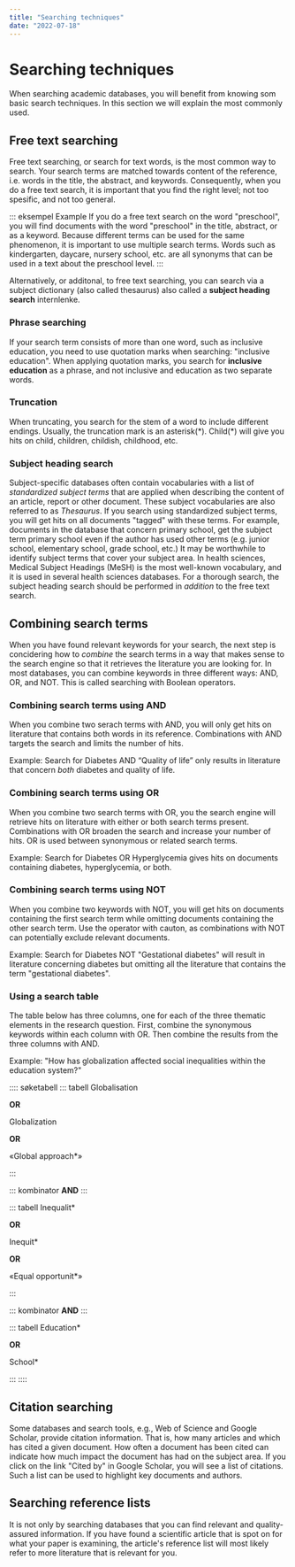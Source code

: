 ```yaml
---
title: "Searching techniques"
date: "2022-07-18"
---
```


# Searching techniques

When searching academic databases, you will benefit from knowing som basic search techniques. In this section we will explain the most commonly used.

## Free text searching

Free text searching, or search for text words, is the most common way to search. Your search terms are matched towards content of the reference, i.e. words in the title, the abstract, and keywords. Consequently, when you do a free text search, it is important that you find the right level; not too spesific, and not too general.

::: eksempel Example
If you do a free text search on the word "preschool", you will find documents with the word "preschool" in the title, abstract, or as a keyword. Because different terms can be used for the same phenomenon, it is important to use multiple search terms. Words such as kindergarten, daycare, nursery school, etc. are all synonyms that can be used in a text about the preschool level.
:::

Alternatively, or additonal, to free text searching, you can search via a subject dictionary (also called thesaurus) also called a **subject heading search** internlenke.

### Phrase searching

If your search term consists of more than one word, such as inclusive education, you need to use quotation marks when searching: "inclusive education". When applying quotation marks, you search for **inclusive education** as a phrase, and not inclusive and education as two separate words.

### Truncation

When truncating, you search for the stem of a word to include different endings. Usually, the truncation mark is an asterisk(\*). Child(\*) will give you hits on child, children, childish, childhood, etc.

### Subject heading search

Subject-specific databases often contain vocabularies with a list of *standardized subject terms* that are applied when describing the content of an article, report or other document. These subject vocabularies are also referred to as *Thesaurus*. If you search using standardized subject terms, you will get hits on all documents "tagged" with these terms. For example, documents in the database that concern primary school, get the subject term primary school even if the author has used other terms (e.g. junior school, elementary school, grade school, etc.) It may be worthwhile to identify subject terms that cover your subject area. In health sciences, Medical Subject Headings (MeSH) is the most well-known vocabulary, and it is used in several health sciences databases. For a thorough search, the subject heading search should be performed in *addition* to the free text search.

## Combining search terms

When you have found relevant keywords for your search, the next step is concidering how to *combine* the search terms in a way that makes sense to the search engine so that it retrieves the literature you are looking for. In most databases, you can combine keywords in three different ways: AND, OR, and NOT. This is called searching with Boolean operators.

### Combining search terms using AND

When you combine two serach terms with AND, you will only get hits on literature that contains both words in its reference. Combinations with AND targets the search and limits the number of hits.

Example: Search for Diabetes AND “Quality of life” only results in literature that concern *both* diabetes and quality of life.

<ClientOnly>
  <Venn 
    v-bind:sets="[
        {sets: ['diabetes'], size: 12}, 
        {sets: ['quality of life'], size: 12},
        {sets: ['diabetes','quality of life'], size: 3}
    ]" 
    text="Hits when doing AND search"
    type="and" />
</ClientOnly>

### Combining search terms using OR

When you combine two search terms with OR, you the search engine will retrieve hits on literature with either or both search terms present. Combinations with OR broaden the search and increase your number of hits. OR is used between synonymous or related search terms.

Example: Search for Diabetes OR Hyperglycemia gives hits on documents containing diabetes, hyperglycemia, or both.

<ClientOnly>
  <Venn 
    v-bind:sets="[
        {sets: ['diabetes'], size: 12}, 
        {sets: ['hyperglycemia'], size: 12},
        {sets: ['diabetes','hyperglycemia'], size: 3}
    ]" 
    text="Hits when doing a OR search"
    type="or" />
</ClientOnly>

### Combining search terms using NOT

When you combine two keywords with NOT, you will get hits on documents containing the first search term while omitting documents containing the other search term. Use the operator with cauton, as combinations with NOT can potentially exclude relevant documents.

Example: Search for Diabetes NOT "Gestational diabetes" will result in literature concerning diabetes but omitting all the literature that contains the term "gestational diabetes".

<ClientOnly>
  <Venn 
    v-bind:sets="[
        {sets: ['Diabetes','Gestational- diabetes'], size: 3},
        {sets: ['Diabetes'], size: 12}, 
        {sets: ['Gestational- diabetes'], size: 12},
    ]" 
    text="Hits when searching with NOT"
    type="not" />
</ClientOnly>

### Using a search table

The table below has three columns, one for each of the three thematic elements in the research question. First, combine the synonymous keywords within each column with OR. Then combine the results from the three columns with AND.

Example: "How has globalization affected social inequalities within the education system?"


:::: søketabell 
::: tabell
Globalisation

**OR**

Globalization

**OR**

«Global approach*»

:::

::: kombinator
**AND**
:::

::: tabell
Inequalit*

**OR**

Inequit*

**OR**

«Equal opportunit*»


:::

::: kombinator
**AND**
:::

::: tabell
Education*

**OR**

School*


:::
::::

## Citation searching

Some databases and search tools, e.g., Web of Science and Google Scholar, provide citation information. That is, how many articles and which has cited a given document. How often a document has been cited can indicate how much impact the document has had on the subject area. If you click on the link "Cited by" in Google Scholar, you will see a list of citations. Such a list can be used to highlight key documents and authors.

## Searching reference lists

It is not only by searching databases that you can find relevant and quality-assured information. If you have found a scientific article that is spot on for what your paper is examining, the article's reference list will most likely refer to more literature that is relevant for you.

